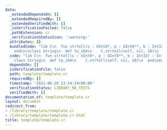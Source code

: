 ```yaml
---
data:
  _extendedDependsOn: []
  _extendedRequiredBy: []
  _extendedVerifiedWith: []
  _isVerificationFailed: false
  _pathExtension: cr
  _verificationStatusIcon: ':warning:'
  attributes: {}
  bundledCode: "lib C\n  fun strtoll(s : UInt8*, p : UInt8**, b : Int32) : Int64\n\
    end\n\nclass String\n  def to_i64\n    C.strtoll(self, nil, 10)\n  end\nend\n"
  code: "lib C\n  fun strtoll(s : UInt8*, p : UInt8**, b : Int32) : Int64\nend\n\n\
    class String\n  def to_i64\n    C.strtoll(self, nil, 10)\n  end\nend\n"
  dependsOn: []
  isVerificationFile: false
  path: template/template.cr
  requiredBy: []
  timestamp: '2021-06-26 13:24:24+00:00'
  verificationStatus: LIBRARY_NO_TESTS
  verifiedWith: []
documentation_of: template/template.cr
layout: document
redirect_from:
- /library/template/template.cr
- /library/template/template.cr.html
title: template/template.cr
---
```

